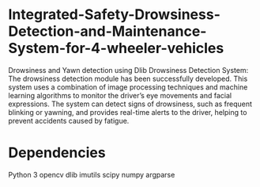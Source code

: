 # Integrated-Safety-Drowsiness-Detection-and-Maintenance-System-for-4-wheeler-vehicles
Drowsiness and Yawn detection using Dlib
Drowsiness Detection System: The drowsiness detection module has been successfully developed. This system uses a combination of image processing techniques and machine learning algorithms to monitor the driver’s eye movements and facial expressions. The system can detect signs of drowsiness, such as frequent blinking or yawning, and provides real-time alerts to the driver, helping to prevent accidents caused by fatigue.

# Dependencies
Python 3
opencv
dlib
imutils
scipy
numpy
argparse

